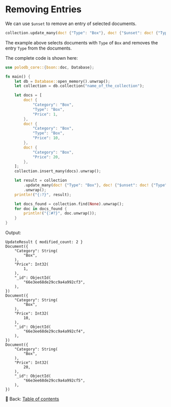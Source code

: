 # Removing Entries

We can use `$unset` to remove an entry of selected documents.

```rust
collection.update_many(doc! {"Type": "Box"}, doc! {"$unset": doc! {"Type": ""}}).unwrap();
```

The example above selects documents with `Type` of `Box` and removes the entry `Type` from the documents.

The complete code is shown here:

```rust
use polodb_core::{bson::doc, Database};

fn main() {
    let db = Database::open_memory().unwrap();
    let collection = db.collection("name_of_the_collection");

    let docs = [
        doc! {
            "Category": "Box",
            "Type": "Box",
            "Price": 1,
        },
        doc! {
            "Category": "Box",
            "Type": "Box",
            "Price": 10,
        },
        doc! {
            "Category": "Box",
            "Price": 20,
        },
    ];
    collection.insert_many(docs).unwrap();

    let result = collection
        .update_many(doc! {"Type": "Box"}, doc! {"$unset": doc! {"Type": ""}})
        .unwrap();
    println!("{:?}", result);

    let docs_found = collection.find(None).unwrap();
    for doc in docs_found {
        println!("{:#?}", doc.unwrap());
    }
}
```

Output:

```text
UpdateResult { modified_count: 2 }
Document({
    "Category": String(
        "Box",
    ),
    "Price": Int32(
        1,
    ),
    "_id": ObjectId(
        "66e3ee68de29cc9a4a992cf3",
    ),
})
Document({
    "Category": String(
        "Box",
    ),
    "Price": Int32(
        10,
    ),
    "_id": ObjectId(
        "66e3ee68de29cc9a4a992cf4",
    ),
})
Document({
    "Category": String(
        "Box",
    ),
    "Price": Int32(
        20,
    ),
    "_id": ObjectId(
        "66e3ee68de29cc9a4a992cf5",
    ),
})
```

<!-- :arrow_right:  Next:  -->

:blue_book: Back: [Table of contents](./../README.md)
